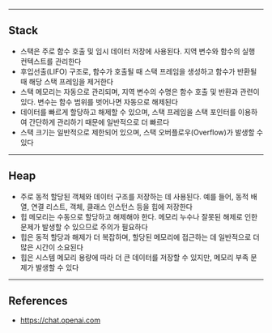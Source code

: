 - - -
## Stack
- 스택은 주로 함수 호출 및 임시 데이터 저장에 사용된다. 지역 변수와 함수의 실행 컨텍스트를 관리한다
- 후입선출(LIFO) 구조로, 함수가 호출될 때 스택 프레임을 생성하고 함수가 반환될 때 해당 스택 프레임을 제거한다
- 스택 메모리는 자동으로 관리되며, 지역 변수의 수명은 함수 호출 및 반환과 관련이 있다. 변수는 함수 범위를 벗어나면 자동으로 해제된다
- 데이터를 빠르게 할당하고 해제할 수 있으며, 스택 프레임을 스택 포인터를 이용하여 간단하게 관리하기 때문에 일반적으로 더 빠르다
- 스택 크기는 일반적으로 제한되어 있으며, 스택 오버플로우(Overflow)가 발생할 수 있다
- - -
## Heap
- 주로 동적 할당된 객체와 데이터 구조를 저장하는 데 사용된다. 예를 들어, 동적 배열, 연결 리스트, 객체, 클래스 인스턴스 등을 힙에 저장한다
- 힙 메모리는 수동으로 할당하고 해제해야 한다. 메모리 누수나 잘못된 해제로 인한 문제가 발생할 수 있으므로 주의가 필요하다
- 힙은 동적 할당과 해제가 더 복잡하며, 할당된 메모리에 접근하는 데 일반적으로 더 많은 시간이 소요된다
- 힙은 시스템 메모리 용량에 따라 더 큰 데이터를 저장할 수 있지만, 메모리 부족 문제가 발생할 수 있다
- - -
## References
- https://chat.openai.com
